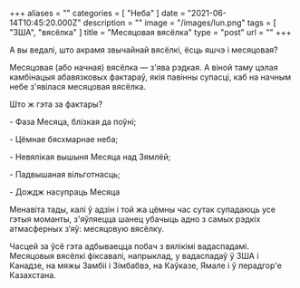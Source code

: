 +++
aliases = ""
categories = [ "Неба" ]
date = "2021-06-14T10:45:20.000Z"
description = ""
image = "/images/lun.png"
tags = [ "ЗША", "вясёлка" ]
title = "Месяцовая вясёлка"
type = "post"
url = ""
+++


А вы ведалі, што акрамя звычайнай вясёлкі, ёсць яшчэ і месяцовая?

Месяцовая (або начная) вясёлка — з'ява рэдкая. А віной таму цэлая камбінацыя абавязковых фактараў, якія павінны супасці, каб на начным небе з'явілася месяцовая вясёлка.

Што ж гэта за фактары?

\- Фаза Месяца, блізкая да поўні;

\- Цёмнае бясхмарнае неба;

\- Невялікая вышыня Месяца над Зямлёй;

\- Падвышаная вільготнасць;

\- Дождж насупраць Месяца

Менавіта тады, калі ў адзін і той жа цёмны час сутак супадаюць усе гэтыя моманты, з'яўляецца шанец убачыць адно з самых рэдкіх атмасферных з’яў: месяцовую вясёлку.

Часцей за ўсё гэта адбываецца побач з вялікімі вадаспадамі. Месяцовыя вясёлкі фіксавалі, напрыклад, у вадаспадаў ў ЗША і Канадзе, на мяжы Замбіі і Зімбабвэ, на Каўказе, Ямале і ў перадгор'е Казахстана.
